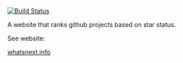 [![Build Status](https://travis-ci.org/matstc/whatsnext.info.png)](https://travis-ci.org/matstc/whatsnext.info)

A website that ranks github projects based on star status.

See website:

[whatsnext.info](http://www.whatsnext.info)
